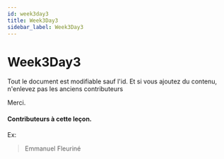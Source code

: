 ```yaml
---
id: week3day3
title: Week3Day3
sidebar_label: Week3Day3
---
```


# Week3Day3


Tout le document est modifiable sauf l'id. Et si vous ajoutez du contenu, n'enlevez pas les anciens contributeurs

Merci.

#### Contributeurs à cette leçon.

Ex:

> Emmanuel Fleuriné
